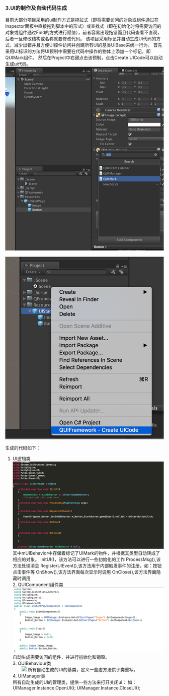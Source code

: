 ### 3.UI的制作及自动代码生成
目前大部分项目采用的ui制作方式是拖拉式（即将需要访问的对象或组件通过在Inspector面板中直接拖到脚本中的形式）或查找式（即在初始化时将需要访问的对象或组件通过Find的方式进行赋值），前者容易出现拖错而且代码查看不直观，后者一旦修改结构或名称就要修改代码。
该项目采用标记并自动生成UI代码的方式，减少出错并且方便UI控件访问并创建所有UI的基类UIBase来统一行为。
首先采用UI标识的方法将UI预制中需要在代码中操作的物体上添加一个标记，即QUIMark组件。
然后在Project中右键点击该预制，点击Create UICode可以自动生成ui代码。
&emsp;&emsp;![](./DocRes/uimark.png)
&emsp;&emsp;![](./DocRes/createui.png)

生成的代码如下：<br>
1. UI逻辑类
&emsp;&emsp;![](./DocRes/uiscript.png)
其中mUIBehavior中存储着标记了UIMark的物件，并根据其类型自动转成了相应的对象。
InitUI()，该方法可以进行一些初始化的工作
ProcessMsg(),该方法处理消息
RegisterUIEvent(),该方法用于内部触发事件的注册，如：按钮点击事件等
OnShow(),该方法界面每次显示时调用
OnClose(),该方法界面隐藏时调用
<br>2. QUIComponent组件类
&emsp;&emsp;![](./DocRes/uicomponent.png)
自动生成需要访问的组件，并进行初始化和销毁。
<br>3. QUIBehaviour类<br>
&emsp;&emsp;![](./DocRes/uibehavior.png)
所有自动生成的UI的基类，定义一些虚方法供子类重写。
<br>4. UIManager类<br>
所有自动生成的UI的管理类，提供一些方法来打开关闭ui：
如：UIManager.Instance.OpenUI<UIStartGame>();
   UIManager.Instance.CloseUI<UIStartGame>();
